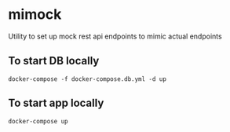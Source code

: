 # mimock

Utility to set up mock rest api endpoints to mimic actual endpoints

## To start DB locally

```shell
docker-compose -f docker-compose.db.yml -d up
```

## To start app locally

```shell
docker-compose up
```